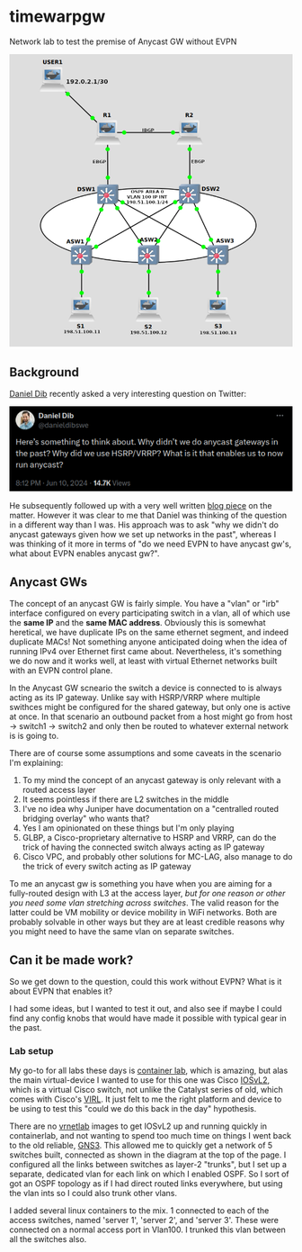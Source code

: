 # timewarpgw
Network lab to test the premise of Anycast GW without EVPN

![topology](https://raw.githubusercontent.com/topranks/timewarpgw/main/timewarp.png)


## Background

[Daniel Dib](https://x.com/danieldibswe) recently asked a very interesting question on Twitter:

![twitter question](https://raw.githubusercontent.com/topranks/timewarpgw/main/twitterq.png)

He subsequently followed up with a very well written [blog piece](https://lostintransit.se/2024/06/25/why-didnt-we-have-anycast-gateways-before-vxlan/) on the matter.  However it was clear to me that Daniel was thinking of the question in a different way than I was.  His approach was to ask "why we didn't do anycast gateways given how we set up networks in the past", whereas I was thinking of it more in terms of "do we need EVPN to have anycast gw's, what about EVPN enables anycast gw?".

## Anycast GWs

The concept of an anycast GW is fairly simple.  You have a "vlan" or "irb" interface configured on every participating switch in a vlan, all of which use the **same IP** and the **same MAC address**.  Obviously this is somewhat heretical, we have duplicate IPs on the same ethernet segment, and indeed duplicate MACs!  Not something anyone anticipated doing when the idea of running IPv4 over Ethernet first came about.  Nevertheless, it's something we do now and it works well, at least with virtual Ethernet networks built with an EVPN control plane.

In the Anycast GW scneario the switch a device is connected to is always acting as its IP gateway.  Unlike say with HSRP/VRRP where multiple swithces might be configured for the shared gateway, but only one is active at once.  In that scenario an outbound packet from a host might go from host -> switch1 -> switch2 and only then be routed to whatever external network is is going to.

There are of course some assumptions and some caveats in the scenario I'm explaining:

1) To my mind the concept of an anycast gateway is only relevant with a routed access layer
2) It seems pointless if there are L2 switches in the middle
4) I've no idea why Juniper have documentation on a "centralled routed bridging overlay" who wants that?
5) Yes I am opinionated on these things but I'm only playing
6) GLBP, a Cisco-proprietary alternative to HSRP and VRRP, can do the trick of having the connected switch always acting as IP gateway
7) Cisco VPC, and probably other solutions for MC-LAG, also manage to do the trick of every switch acting as IP gateway

To me an anycast gw is something you have when you are aiming for a fully-routed design with L3 at the access layer, _but for one reason or other you need some vlan stretching across switches_.  The valid reason for the latter could be VM mobility or device mobility in WiFi networks.  Both are probably solvable in other ways but they are at least credible reasons why you might need to have the same vlan on separate switches.

## Can it be made work?

So we get down to the question, could this work without EVPN?  What is it about EVPN that enables it?

I had some ideas, but I wanted to test it out, and also see if maybe I could find any config knobs that would have made it possible with typical gear in the past.

### Lab setup

My go-to for all labs these days is [container lab](https://containerlab.dev/), which is amazing, but alas the main virtual-device I wanted to use for this one was Cisco [IOSvL2](https://docs.gns3.com/docs/using-gns3/beginners/switching-and-gns3/#iosvl2), which is a virtual Cisco switch, not unlike the Catalyst series of old, which comes with Cisco's [VIRL](https://learningnetwork.cisco.com/s/virl).  It just felt to me the right platform and device to be using to test this "could we do this back in the day" hypothesis.

There are no [vrnetlab](https://github.com/vrnetlab/vrnetlab) images to get IOSvL2 up and running quickly in containerlab, and not wanting to spend too much time on things I went back to the old reliable, [GNS3](https://www.gns3.com/).  This allowed me to quickly get a network of 5 switches built, connected as shown in the diagram at the top of the page.  I configured all the links between switches as layer-2 "trunks", but I set up a separate, dedicated vlan for each link on which I enabled OSPF.  So I sort of got an OSPF topology as if I had direct routed links everywhere, but using the vlan ints so I could also trunk other vlans.

I added several linux containers to the mix.  1 connected to each of the access switches, named 'server 1', 'server 2', and 'server 3'.  These were connected on a normal access port in Vlan100.  I trunked this vlan between all the switches also.  

